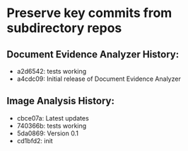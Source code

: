 # Preserve key commits from subdirectory repos

## Document Evidence Analyzer History:
- a2d6542: tests working  
- a4cdc09: Initial release of Document Evidence Analyzer

## Image Analysis History:  
- cbce07a: Latest updates
- 740366b: tests working
- 5da0869: Version 0.1
- cd1bfd2: init

